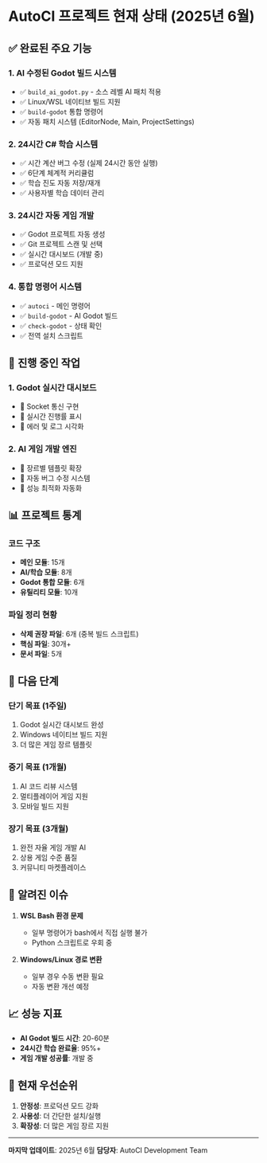# AutoCI 프로젝트 현재 상태 (2025년 6월)

## ✅ 완료된 주요 기능

### 1. **AI 수정된 Godot 빌드 시스템**
- ✅ `build_ai_godot.py` - 소스 레벨 AI 패치 적용
- ✅ Linux/WSL 네이티브 빌드 지원
- ✅ `build-godot` 통합 명령어
- ✅ 자동 패치 시스템 (EditorNode, Main, ProjectSettings)

### 2. **24시간 C# 학습 시스템**
- ✅ 시간 계산 버그 수정 (실제 24시간 동안 실행)
- ✅ 6단계 체계적 커리큘럼
- ✅ 학습 진도 자동 저장/재개
- ✅ 사용자별 학습 데이터 관리

### 3. **24시간 자동 게임 개발**
- ✅ Godot 프로젝트 자동 생성
- ✅ Git 프로젝트 스캔 및 선택
- ✅ 실시간 대시보드 (개발 중)
- ✅ 프로덕션 모드 지원

### 4. **통합 명령어 시스템**
- ✅ `autoci` - 메인 명령어
- ✅ `build-godot` - AI Godot 빌드
- ✅ `check-godot` - 상태 확인
- ✅ 전역 설치 스크립트

## 🚧 진행 중인 작업

### 1. **Godot 실시간 대시보드**
- 🔄 Socket 통신 구현
- 🔄 실시간 진행률 표시
- 🔄 에러 및 로그 시각화

### 2. **AI 게임 개발 엔진**
- 🔄 장르별 템플릿 확장
- 🔄 자동 버그 수정 시스템
- 🔄 성능 최적화 자동화

## 📊 프로젝트 통계

### 코드 구조
- **메인 모듈**: 15개
- **AI/학습 모듈**: 8개
- **Godot 통합 모듈**: 6개
- **유틸리티 모듈**: 10개

### 파일 정리 현황
- **삭제 권장 파일**: 6개 (중복 빌드 스크립트)
- **핵심 파일**: 30개+
- **문서 파일**: 5개

## 🔮 다음 단계

### 단기 목표 (1주일)
1. Godot 실시간 대시보드 완성
2. Windows 네이티브 빌드 지원
3. 더 많은 게임 장르 템플릿

### 중기 목표 (1개월)
1. AI 코드 리뷰 시스템
2. 멀티플레이어 게임 지원
3. 모바일 빌드 지원

### 장기 목표 (3개월)
1. 완전 자율 게임 개발 AI
2. 상용 게임 수준 품질
3. 커뮤니티 마켓플레이스

## 🐛 알려진 이슈

1. **WSL Bash 환경 문제**
   - 일부 명령어가 bash에서 직접 실행 불가
   - Python 스크립트로 우회 중

2. **Windows/Linux 경로 변환**
   - 일부 경우 수동 변환 필요
   - 자동 변환 개선 예정

## 📈 성능 지표

- **AI Godot 빌드 시간**: 20-60분
- **24시간 학습 완료율**: 95%+
- **게임 개발 성공률**: 개발 중

## 🎯 현재 우선순위

1. **안정성**: 프로덕션 모드 강화
2. **사용성**: 더 간단한 설치/실행
3. **확장성**: 더 많은 게임 장르 지원

---

**마지막 업데이트**: 2025년 6월
**담당자**: AutoCI Development Team
